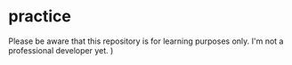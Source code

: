 # practice
Please be aware that this repository is for learning purposes only. 
I'm not a professional developer yet. )
